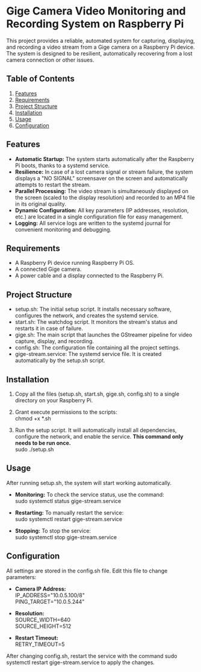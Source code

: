 # **Gige Camera Video Monitoring and Recording System on Raspberry Pi**

This project provides a reliable, automated system for capturing, displaying, and recording a video stream from a Gige camera on a Raspberry Pi device. The system is designed to be resilient, automatically recovering from a lost camera connection or other issues.

## **Table of Contents**

1. [Features](https://www.google.com/search?q=%23features)  
2. [Requirements](https://www.google.com/search?q=%23requirements)  
3. [Project Structure](https://www.google.com/search?q=%23project-structure)  
4. [Installation](https://www.google.com/search?q=%23installation)  
5. [Usage](https://www.google.com/search?q=%23usage)  
6. [Configuration](https://www.google.com/search?q=%23configuration)

## **Features**

* **Automatic Startup:** The system starts automatically after the Raspberry Pi boots, thanks to a systemd service.  
* **Resilience:** In case of a lost camera signal or stream failure, the system displays a "NO SIGNAL" screensaver on the screen and automatically attempts to restart the stream.  
* **Parallel Processing:** The video stream is simultaneously displayed on the screen (scaled to the display resolution) and recorded to an MP4 file in its original quality.  
* **Dynamic Configuration:** All key parameters (IP addresses, resolution, etc.) are located in a single configuration file for easy management.  
* **Logging:** All service logs are written to the systemd journal for convenient monitoring and debugging.

## **Requirements**

* A Raspberry Pi device running Raspberry Pi OS.  
* A connected Gige camera.  
* A power cable and a display connected to the Raspberry Pi.

## **Project Structure**

* setup.sh: The initial setup script. It installs necessary software, configures the network, and creates the systemd service.  
* start.sh: The watchdog script. It monitors the stream's status and restarts it in case of failure.  
* gige.sh: The main script that launches the GStreamer pipeline for video capture, display, and recording.  
* config.sh: The configuration file containing all the project settings.  
* gige-stream.service: The systemd service file. It is created automatically by the setup.sh script.

## **Installation**

1. Copy all the files (setup.sh, start.sh, gige.sh, config.sh) to a single directory on your Raspberry Pi.  
2. Grant execute permissions to the scripts:  
   chmod \+x \*.sh

3. Run the setup script. It will automatically install all dependencies, configure the network, and enable the service. **This command only needs to be run once.**  
   sudo ./setup.sh

## **Usage**

After running setup.sh, the system will start working automatically.

* **Monitoring:** To check the service status, use the command:  
  sudo systemctl status gige-stream.service

* **Restarting:** To manually restart the service:  
  sudo systemctl restart gige-stream.service

* **Stopping:** To stop the service:  
  sudo systemctl stop gige-stream.service

## **Configuration**

All settings are stored in the config.sh file. Edit this file to change parameters:

* **Camera IP Address:**  
  IP\_ADDRESS="10.0.5.100/8"  
  PING\_TARGET="10.0.5.244"

* **Resolution:**  
  SOURCE\_WIDTH=640  
  SOURCE\_HEIGHT=512

* **Restart Timeout:**  
  RETRY\_TIMEOUT=5

After changing config.sh, restart the service with the command sudo systemctl restart gige-stream.service to apply the changes.